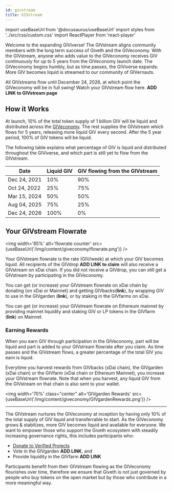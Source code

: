 ```yaml
---
id: givstream
title: GIVstream
---
```

import useBaseUrl from '@docusaurus/useBaseUrl'
import styles from '../src/css/custom.css'
import ReactPlayer from 'react-player'


Welcome to the expanding GIViverse! The GIVstream aligns community members with the long term success of Giveth and the GIVeconomy. With the GIVstream, anyone who adds value to the GIVeconomy receives GIV continuously for up to 5 years from the GIVeconomy launch date. The GIVeconomy begins humbly, but as time passes, the GIViverse expands: More GIV becomes liquid is streamed to our community of GIVernauts.

All GIVstreams flow until December 24, 2026, at which point the GIVeconomy will be in full swing! Watch your GIVstream flow here. **ADD LINK to GIVstream page**

<ReactPlayer playing light='/video/givstream_thumbnail.png'  loop={true} controls url='/video/GIF_GIVETHiverse.mp4' />


## How it Works
At launch, 10% of the total token supply of 1 billion GIV will be liquid and distributed across the [GIVeconomy](./). The rest supplies the GIVstream which flows for 5 years, releasing more liquid GIV every second. After the 5 year period, 100% of GIV tokens will be liquid.

The following table explains what percentage of GIV is liquid and distributed throughout the GIViverse, and which part is still yet to flow from the GIVstream.


|Date	|Liquid GIV	|GIV flowing from the GIVstream|
|-------|-----------|-----------------|
|Dec 24, 2021	|	10% | 	90% |
|Oct 24, 2022  |   25%	|   75% |
|Mar 15, 2024	|	50% |   50% |
|Aug 04, 2025   |   75%	|   25% |
|Dec 24, 2026	|  100%	|    0% |


## Your GIVstream Flowrate

<img width='85%' alt='flowrate counter' src={useBaseUrl('/img/content/giveconomy/flowrate.png')} />

Your GIVstream flowrate is the rate (GIV/week) at which your GIV becomes liquid. All recipients of the GIVdrop **ADD LINK to claim** will also receive a GIVstream on xDai chain. If you did not receive a GIVdrop, you can still get a GIVstream by participating in the GIVeconomy.

You can get (or increase) your GIVstream flowrate on xDai chain by donating (on xDai or Mainnet) and getting GIVbacks(**link**), by wrapping GIV to use in the GIVgarden (**link**), or by staking in the GIVfarms on xDai.

You can get (or increase) your GIVstream flowrate on Ethereum mainnet by providing mainnet liquidity and staking GIV or LP tokens in the GIVfarm (**link**) on Mainnet.

### Earning Rewards
When you earn GIV through participation in the GIVeconomy, part will be liquid and part is added to your GIVstream flowrate after you claim. As time passes and the GIVstream flows, a greater percentage of the total GIV you earn is liquid.

Everytime you harvest rewards from GIVbacks (xDai chain), the GIVgarden (xDai chain) or the GIVfarm (xDai chain or Ethereum Mainnet), you increase your GIVstream flowrate. Note that when you harvest, any liquid GIV from the GIVstream on that chain is also sent to your wallet.

<img width='70%' class="center" alt='GIVgarden Rewards' src={useBaseUrl('/img/content/giveconomy/GIVgardenRewards.png')} />

----

The GIVstream nurtures the GIVeconomy at inception by having only 10% of the total supply of GIV liquid and transferrable to start. As the GIVeconomy grows & stabilizes, more GIV becomes liquid and available for everyone. We want to empower those who support the Giveth ecosystem with steadily increasing governance rights, this includes participants who:
- [Donate to Verified Projects](https://giveth.io/projects)
- Vote in the GIVgarden **ADD LINK**, and
- Provide liquidity in the GIVfarm **ADD LINK**

Participants benefit from their GIVstream flowing as the GIVeconomy flourishes over time, therefore we ensure that Giveth is not just governed by people who buy tokens on the open market but by those who contribute in a more meaningful way.
